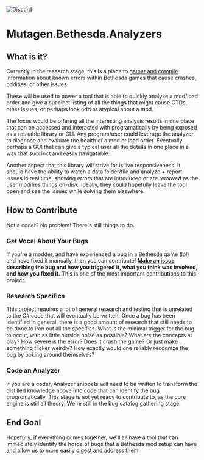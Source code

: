 [![Discord](https://discordapp.com/api/guilds/759302581448474626/widget.png)](https://discord.gg/KyA5h2p)

# Mutagen.Bethesda.Analyzers

## What is it?
Currently in the research stage, this is a place to [gather and compile](https://github.com/Noggog/Mutagen.Bethesda.Analyzers/issues) information about known errors within Bethesda games that cause crashes, oddities, or other issues.

These will be used to power a tool that is able to quickly analyze a mod/load order and give a succinct listing of all the things that might cause CTDs, other issues, or perhaps look odd or atypical about a mod.

The focus would be offering all the interesting analysis results in one place that can be accessed and interacted with programatically by being exposed as a reusable library or CLI.  Any program/user could leverage the analyzer to diagnose and evaluate the health of a mod or load order.   Eventually perhaps a GUI that can give a typical user all the details in one place in a way that succinct and easily navigatable.

Another aspect that this library will strive for is live responsiveness.  It should have the ability to watch a data folder/file and analyze + report issues in real time, showing errors that are introduced or are removed as the user modifies things on-disk.  Ideally, they could hopefully leave the tool open and see the issues while solving them elsewhere.

## How to Contribute
Not a coder?  No problem!  There's still things to do.

### Get Vocal About Your Bugs
If you're a modder, and have experienced a bug in a Bethesda game (lol) and have fixed it manually, then you can contribute!  **[Make an issue](https://github.com/Noggog/Mutagen.Bethesda.Analyzers/issues) describing the bug and how you triggered it, what you think was involved, and how you fixed it.**  This is one of the most important contributions to this project.

### Research Specifics
This project requires a lot of general research and testing that is unrelated to the C# code that will eventually be written.  Once a bug has been identified in general, there is a good amount of research that still needs to be done to iron out all the specifics.  What is the minimal trigger for the bug to occur, with as little outside noise as possible?  What are the concepts at play?  How severe is the error?  Does it crash the game?  Or just make something flicker weirdly?  How exactly would one reliably recognize the bug by poking around themselves?

### Code an Analyzer
If you are a coder, Analyzer snippets will need to be written to transform the distilled knowledge above into code that can identify the bug progromatically.  This stage is not yet ready to contribute to, as the core engine is still all theory; We're still in the bug catalog gathering stage.

## End Goal
Hopefully, if everything comes together, we'll all have a tool that can immediately identify the horde of bugs that a Bethesda mod setup can have and allow us to more easily digest and address them.
